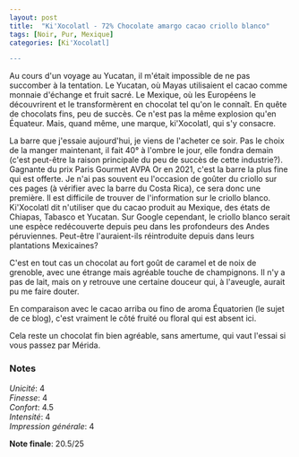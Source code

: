 ```yaml
---
layout: post
title:  "Ki'Xocolatl - 72% Chocolate amargo cacao criollo blanco"
tags: [Noir, Pur, Mexique] 
categories: [Ki'Xocolatl]

---
```


Au cours d'un voyage au Yucatan, il m'était impossible de ne pas succomber à la tentation. Le Yucatan, où Mayas utilisaient el cacao comme monnaie d'échange et fruit sacré. Le Mexique, où les Européens le découvrirent et le transformèrent en chocolat tel qu'on le connaît.
En quête de chocolats fins, peu de succès. Ce n'est pas la même explosion qu'en Équateur. Mais, quand même, une marque, ki'Xocolatl, qui s'y consacre. 

La barre que j'essaie aujourd'hui, je viens de l'acheter ce soir. Pas le choix de la manger maintenant, il fait 40° à l'ombre le jour, elle fondra demain (c'est peut-être la raison principale du peu de succès de cette industrie?). Gagnante du prix Paris Gourmet AVPA Or en 2021, c'est la barre la plus fine qui est offerte. Je n'ai pas souvent eu l'occasion de goûter du criollo sur ces pages (à vérifier avec la barre du Costa Rica), ce sera donc une première. Il est difficile de trouver de l'information sur le criollo blanco. Ki'Xocolatl dit n'utiliser que du cacao produit au Mexique, des états de Chiapas, Tabasco et Yucatan. Sur Google cependant, le criollo blanco serait une espèce redécouverte depuis peu dans les profondeurs des Andes péruviennes. Peut-être l'auraient-ils réintroduite depuis dans leurs plantations Mexicaines?

C'est en tout cas un chocolat au fort goût de caramel et de noix de grenoble, avec une étrange mais agréable touche de champignons. Il n'y a pas de lait, mais on y retrouve une certaine douceur qui, à l'aveugle, aurait pu me faire douter.

En comparaison avec le cacao arriba ou fino de aroma Équatorien (le sujet de ce blog), c'est vraiment le côté fruité ou floral qui est absent ici.

Cela reste un chocolat fin bien agréable, sans amertume, qui vaut l'essai si vous passez par Mérida.


### Notes

_Unicité_: 4  
_Finesse_: 4  
_Confort_: 4.5  
_Intensité_: 4  
_Impression générale_: 4  

**Note finale**: 20.5/25